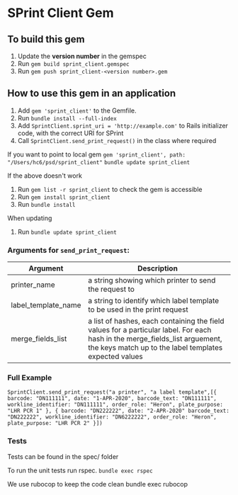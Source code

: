 # SPrint Client Gem

## To build this gem
1. Update the **version number** in the gemspec
2. Run `gem build sprint_client.gemspec`
3. Run `gem push sprint_client-<version number>.gem`

## How to use this gem in an application
1. Add `gem 'sprint_client'` to the Gemfile.
2. Run `bundle install --full-index`
3. Add `SprintClient.sprint_uri = 'http://example.com'` to Rails initializer code, with the correct URI for SPrint
4. Call `SprintClient.send_print_request()` in the class where required

If you want to point to local gem
`gem 'sprint_client', path: "/Users/hc6/psd/sprint_client"`
`bundle update sprint_client`

If the above doesn't work
1. Run `gem list -r sprint_client` to check the gem is accessible
2. Run `gem install sprint_client`
1. Run `bundle install`

When updating
1. Run `bundle update sprint_client`

### Arguments for `send_print_request`:

| Argument | Description |
|----------|----------------|
| printer_name | a string showing which printer to send the request to |
| label_template_name | a string to identify which label template to be used in the print request |
| merge_fields_list | a list of hashes, each containing the field values for a particular label. For each hash in the merge_fields_list arguement, the keys match up to the label templates expected values |


### Full Example

`SprintClient.send_print_request("a printer", "a label template",[{ barcode: "DN111111", date: "1-APR-2020", barcode_text: "DN111111", workline_identifier: "DN111111", order_role: "Heron", plate_purpose: "LHR PCR 1" }, { barcode: "DN222222", date: "2-APR-2020" barcode_text: "DN222222", workline_identifier: "DN6222222", order_role: "Heron", plate_purpose: "LHR PCR 2" }])`

### Tests
Tests can be found in the spec/ folder

To run the unit tests run rspec. `bundle exec rspec`

We use rubocop to keep the code clean bundle exec rubocop